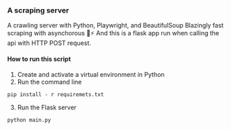 ### A scraping server
A crawling server with Python, Playwright, and BeautifulSoup
Blazingly fast scraping with asynchorous 🤘⚡️
And this is a flask app run when calling the api with HTTP POST request.

#### How to run this script
1. Create and activate a virtual environment in Python
2. Run the command line
```
pip install - r requiremets.txt
```
3. Run the Flask server
```
python main.py
```